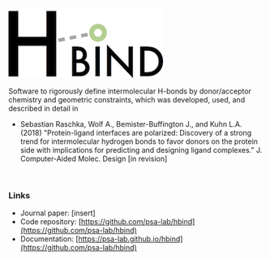 ![](images/hbind-logo.jpg)


Software to rigorously define intermolecular H-bonds by donor/acceptor chemistry and geometric constraints, which was developed, used, and described in detail in 

- Sebastian Raschka, Wolf A., Bemister-Buffington J., and Kuhn L.A. (2018) 
"Protein-ligand interfaces are polarized: Discovery of a strong trend for intermolecular hydrogen bonds to favor donors on the protein side with implications for predicting and designing ligand complexes." J. Computer-Aided Molec. Design [in revision]

<br>

### Links

- Journal paper: [insert]
- Code repository: [https://github.com/psa-lab/hbind](https://github.com/psa-lab/hbind)
- Documentation: [https://psa-lab.github.io/hbind](https://github.com/psa-lab/hbind)